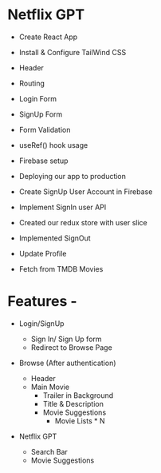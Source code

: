 # Netflix GPT

- Create React App
- Install & Configure TailWind CSS
- Header
- Routing
- Login Form
- SignUp Form
- Form Validation
- useRef() hook usage
- Firebase setup
- Deploying our app to production
- Create SignUp User Account in Firebase
- Implement SignIn user API
- Created our redux store with user slice
- Implemented SignOut
- Update Profile

- Fetch from TMDB Movies

# Features -

- Login/SignUp
    - Sign In/ Sign Up form
    - Redirect to Browse Page
    
- Browse (After authentication)
    - Header
    - Main Movie
        - Trailer in Background
        - Title & Description
        - Movie Suggestions
            - Movie Lists * N

- Netflix GPT
    - Search Bar
    - Movie Suggestions
